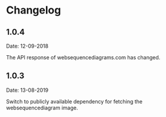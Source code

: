 # Changelog

## 1.0.4

Date: 12-09-2018

The API response of websequencediagrams.com has changed.

## 1.0.3

Date: 13-08-2019

Switch to publicly available dependency for fetching the websequencediagram image.